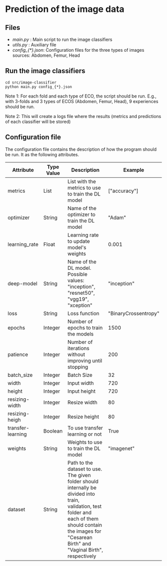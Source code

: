 # Prediction of the image data

## Files

- *main.py* : Main script to run the image classifiers
- *utils.py* : Auxiliary file
- *config_{\*}.json*: Configuration files for the three types of images sources: Abdomen, Femur, Head

## Run the image classifiers

    cd src/image-classifier
    python main.py config_{*}.json

Note 1: For each fold and each type of ECO, the script should be run. E.g., with 3-folds and 3 types of ECOS (Abdomen, Femur, Head), 9 experiences should be run.

Note 2: This will create a logs file where the results (metrics and predictions of each classifier will be stored)

## Configuration file

The configuration file contains the description of how the program should be run. It as the following attributes.

| **Attribute** | **Type Value** | **Description** | **Example** |
| ----- | ----- | ----- | ----- |
| metrics | List | List with the metrics to use to train the DL model | ["accuracy"] | 
| optimizer | String | Name of the optimizer to train the DL model | "Adam" |
| learning_rate | Float | Learning rate to update model's weights | 0.001 |
| deep-model | String | Name of the DL model. Possible values: "inception", "resnet50", "vgg19", "xception" | "inception" | 
| loss | String | Loss function | "BinaryCrossentropy" |
| epochs | Integer | Number of epochs to train the models | 1500 |
| patience | Integer | Number of iterations without improving until stopping  | 200 |
| batch_size | Integer | Batch Size | 32 |
| width | Integer | Input width | 720 |
| height | Integer | Input height | 720 |
| resizing-width | Integer | Resize width | 80 |
| resizing-heigh | Integer | Resize height | 80 |
| transfer-learning | Boolean | To use transfer learning or not | True |
| weights | String | Weights to use to train the DL model | "imagenet" |
| dataset | String | Path to the dataset to use. The given folder should internally be divided into train, validation, test folder and each of them should contain the images for "Cesarean Birth" and "Vaginal Birth", respectively
